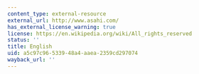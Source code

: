 ```yaml
---
content_type: external-resource
external_url: http://www.asahi.com/
has_external_license_warning: true
license: https://en.wikipedia.org/wiki/All_rights_reserved
status: ''
title: English
uid: a5c97c96-5339-48a4-aaea-2359cd297074
wayback_url: ''
---
```

